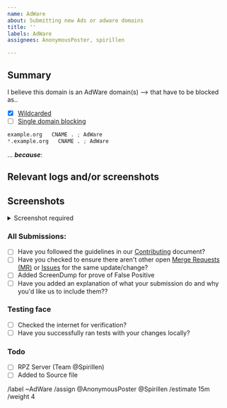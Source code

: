 ```yaml
---
name: AdWare
about: Submitting new Ads or adware domains
title: ''
labels: AdWare
assignees: AnonymousPoster, spirillen

---
```


## Summary

<!-- Keep any domains in back ticks `(`)`

Screenshot is required within the <details> pane. Leave a blank line before 
and after the image link -->

I believe this domain is an AdWare domain(s) --> that have to be 
blocked as..

- [X] [Wildcarded](source/adware/wildcard.list)
- [ ] [Single domain blocking](source/adware/domains.list)

```python
example.org   CNAME . ; AdWare
*.example.org   CNAME . ; AdWare
```

... ***because***:

## Relevant logs and/or screenshots

<!-- Paste any relevant logs - please use code blocks (```) to format 
console output, logs, and code as it's very hard to read otherwise. -->

## Screenshots

<details><Summary>Screenshot required</summary>



</details>

### All Submissions:
- [ ] Have you followed the guidelines in our [Contributing](CONTRIBUTING.md) document?
- [ ] Have you checked to ensure there aren't other open
	[Merge Requests (MR)](../merge_requests) or [Issues](../issues) for
	the same update/change?
- [ ] Added ScreenDump for prove of False Positive
- [ ] Have you added an explanation of what your submission do and why
	you'd like us to include them??

### Testing face
- [ ] Checked the internet for verification?
- [ ] Have you successfully ran tests with your changes locally?

### Todo
- [ ] RPZ Server (Team @Spirillen)
- [ ] Added to Source file

/label ~AdWare 
/assign @AnonymousPoster @Spirillen
/estimate 15m
/weight 4
